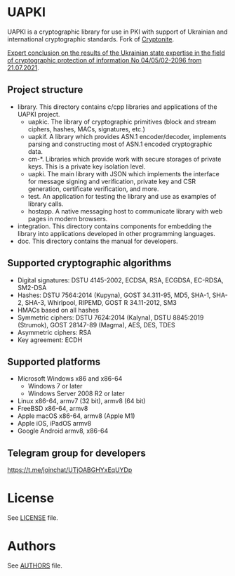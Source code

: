 # UAPKI

UAPKI is a cryptographic library for use in PKI with support of Ukrainian and international cryptographic standards.
Fork of [Cryptonite](https://github.com/privat-it/cryptonite).

[Expert conclusion on the results of the Ukrainian state expertise in the field of cryptographic protection of information No 04/05/02-2096 from 21.07.2021](https://data.gov.ua/dataset/7b0d45fe-75eb-4d14-9792-59e440305678).

## Project structure

+ library. This directory contains c/cpp libraries and applications of the UAPKI project.
  + uapkic. The library of cryptographic primitives (block and stream ciphers, hashes, MACs, signatures, etc.)
  + uapkif. A library which provides ASN.1 encoder/decoder, implements parsing and constructing most of ASN.1 encoded cryptographic data.
  + cm-*. Libraries which provide work with secure storages of private keys. This is a private key isolation level.
  + uapki. The main library with JSON which implements the interface for message signing and verification, private key and CSR generation, certificate verification, and more.
  + test. An application for testing the library and use as examples of library calls.
  + hostapp. A native messaging host to communicate library with web pages in modern browsers.
+ integration. This directory contains components for embedding the library into applications developed in other programming languages.
+ doc. This directory contains the manual for developers.

## Supported cryptographic algorithms

+ Digital signatures: DSTU 4145-2002, ECDSA, RSA, ECGDSA, EC-RDSA, SM2-DSA
+ Hashes: DSTU 7564:2014 (Kupyna), GOST 34.311-95, MD5, SHA-1, SHA-2, SHA-3, Whirlpool, RIPEMD, GOST R 34.11-2012, SM3
+ HMACs based on all hashes
+ Symmetric ciphers: DSTU 7624:2014 (Kalyna), DSTU 8845:2019 (Strumok), GOST 28147-89 (Magma), AES, DES, TDES
+ Asymmetric ciphers: RSA
+ Key agreement: ECDH

## Supported platforms

+ Microsoft Windows x86 and x86-64
  + Windows 7 or later
  + Windows Server 2008 R2 or later
+ Linux x86-64, armv7 (32 bit), armv8 (64 bit)
+ FreeBSD x86-64, armv8
+ Apple macOS x86-64, armv8 (Apple M1)
+ Apple iOS, iPadOS armv8
+ Google Android armv8, x86-64

## Telegram group for developers
https://t.me/joinchat/UTjOABGHYxEqUYDp

# License
See [LICENSE](LICENSE) file.

# Authors
See [AUTHORS](AUTHORS) file.
